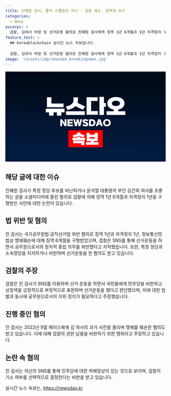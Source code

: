 ```yaml
---
title: 진혜원 검사, 쥴리 스펠링은 아나 - 검찰 제소, 징역형 요구
categories:
  - News
excerpt: >
  검찰, 김여사 비방 및 선거운동 혐의로 진혜원 검사에게 징역 1년 6개월과 1년 자격정지 구형. 진 검사는 SNS를 통해 특정 정당을 지지하거나 비판하며 선거운동을 벌인 것으로 밝혀졌다. 또한 김 여사를 모욕하는 게시물을 올린 혐의도 받고 있으며, 이에 대해 검찰의 권한 남용을 비판하기 위해 신조어를 주장하고 있다. 검찰은 진 검사가 공무원으로서의 중립 의무를 지키지 않고 정치적 활동을 한 것으로 보고 엄벌을 요구했다.
feature_text: >
  ## koreablockchain 실시간 뉴스 속보입니다.

  검찰, 김여사 비방 및 선거운동 혐의로 진혜원 검사에게 징역 1년 6개월과 1년 자격정지 구형. 진 검사는 SNS를 통해 특정 정당을 지지하거나 비판하며 선거운동을 벌인 것으로 밝혀졌다. 또한 김 여사를 모욕하는 게시물을 올린 혐의도 받고 있으며, 이에 대해 검찰의 권한 남용을 비판하기 위해 신조어를 주장하고 있다. 검찰은 진 검사가 공무원으로서의 중립 의무를 지키지 않고 정치적 활동을 한 것으로 보고 엄벌을 요구했다.
image: '/assets/img/newsdao_breakingnews.jpg'
---
```


<p><img src="/assets/img/newsdao_breakingnews.jpg" alt="koreablockchain 속보" /></p>

<h2 data-ke-size="size26">해당 글에 대한 이슈</h2>

<p data-ke-size="size16">진혜원 검사가 특정 정당 후보를 비난하거나 윤석열 대통령의 부인 김건희 여사를 조롱하는 글을 소셜미디어에 올린 혐의로 검찰에 의해 징역 1년 6개월과 자격정지 1년을 구형받은 사안에 대한 논란이 있습니다.</p>

<h2 data-ke-size="size26">법 위반 및 혐의</h2>

<p data-ke-size="size16">진 검사는 국가공무원법·공직선거법 위반 혐의로 징역 1년과 자격정지 1년, 정보통신망법상 명예훼손에 대해 징역 6개월을 구형받았으며, 검찰은 SNS를 통해 선거운동을 하면서 공무원으로서의 정치적 중립 의무를 위반했다고 지적했습니다. 또한, 특정 정당과 소속정당을 지지하거나 비판하며 선거운동을 한 혐의도 받고 있습니다.</p>

<h2 data-ke-size="size26">검찰의 주장</h2>

<p data-ke-size="size16">검찰은 진 검사가 SNS를 이용하여 선거 운동을 하면서 국민들에게 민주당을 비판하고 상징색을 긍정적으로 부정적으로 표현하며 선거운동을 했다고 판단했으며, 이에 대한 엄벌과 동시에 공무원으로서의 지위 정지가 필요하다고 주장했습니다.</p>

<h2 data-ke-size="size26">진행 중인 혐의</h2>

<p data-ke-size="size16">진 검사는 2022년 9월 페이스북에 김 여사의 과거 사진을 올리며 명예를 훼손한 혐의도 받고 있습니다. 이에 대해 검찰의 권한 남용을 비판하기 위한 행위라고 주장하고 있습니다.</p>

<h2 data-ke-size="size26">논란 속 혐의</h2>

<p data-ke-size="size16">진 검사는 자신의 SNS를 통해 민주당에 대한 피해망상이 있는 것으로 보이며, 검찰이 기소 여부를 선택적으로 결정한다는 비판을 받고 있습니다.</p>
실시간 뉴스 속보는, <a href="https://newsdao.kr" rel="dofollow">https://newsdao.kr</a>


